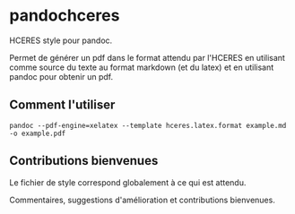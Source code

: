 # pandochceres

HCERES style pour pandoc.

Permet de générer un pdf dans le format attendu par l'HCERES
en utilisant comme source du texte au format markdown (et du latex)
et en utilisant pandoc pour obtenir un pdf.

## Comment l'utiliser

`pandoc --pdf-engine=xelatex --template hceres.latex.format example.md -o example.pdf`

## Contributions bienvenues

Le fichier de style correspond globalement à ce qui est attendu.

Commentaires, suggestions d'amélioration et contributions bienvenues.
